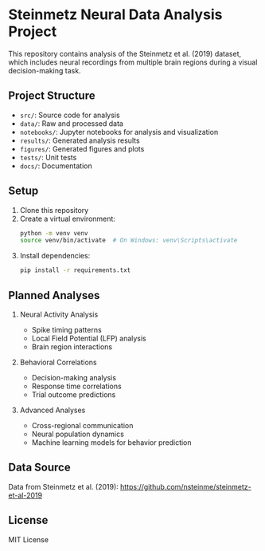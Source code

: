 # Steinmetz Neural Data Analysis Project

This repository contains analysis of the Steinmetz et al. (2019) dataset, which includes neural recordings from multiple brain regions during a visual decision-making task.

## Project Structure
- `src/`: Source code for analysis
- `data/`: Raw and processed data
- `notebooks/`: Jupyter notebooks for analysis and visualization
- `results/`: Generated analysis results
- `figures/`: Generated figures and plots
- `tests/`: Unit tests
- `docs/`: Documentation

## Setup
1. Clone this repository
2. Create a virtual environment:
   ```bash
   python -m venv venv
   source venv/bin/activate  # On Windows: venv\Scripts\activate
   ```
3. Install dependencies:
   ```bash
   pip install -r requirements.txt
   ```

## Planned Analyses
1. Neural Activity Analysis
   - Spike timing patterns
   - Local Field Potential (LFP) analysis
   - Brain region interactions

2. Behavioral Correlations
   - Decision-making analysis
   - Response time correlations
   - Trial outcome predictions

3. Advanced Analyses
   - Cross-regional communication
   - Neural population dynamics
   - Machine learning models for behavior prediction

## Data Source
Data from Steinmetz et al. (2019): https://github.com/nsteinme/steinmetz-et-al-2019

## License
MIT License 